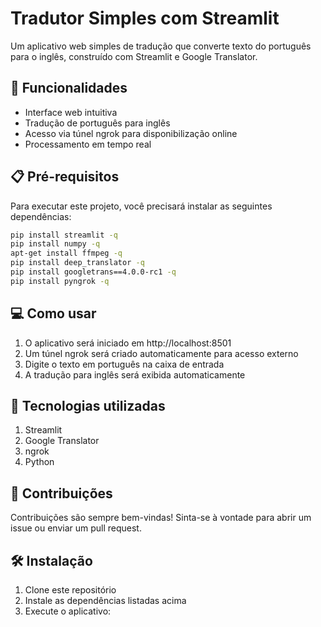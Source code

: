 # Tradutor Simples com Streamlit

Um aplicativo web simples de tradução que converte texto do português para o inglês, construído com Streamlit e Google Translator.

## 🚀 Funcionalidades


- Interface web intuitiva
- Tradução de português para inglês
- Acesso via túnel ngrok para disponibilização online
- Processamento em tempo real

## 📋 Pré-requisitos

Para executar este projeto, você precisará instalar as seguintes dependências:

```bash
pip install streamlit -q
pip install numpy -q
apt-get install ffmpeg -q
pip install deep_translator -q
pip install googletrans==4.0.0-rc1 -q
pip install pyngrok -q
```

## 💻 Como usar

1. O aplicativo será iniciado em http://localhost:8501
2. Um túnel ngrok será criado automaticamente para acesso externo
3. Digite o texto em português na caixa de entrada
4. A tradução para inglês será exibida automaticamente

## 🔧 Tecnologias utilizadas


1. Streamlit
2. Google Translator
3. ngrok
4. Python 

## 👥 Contribuições
Contribuições são sempre bem-vindas! Sinta-se à vontade para abrir um issue ou enviar um pull request.

## 🛠️ Instalação

1. Clone este repositório
2. Instale as dependências listadas acima
3. Execute o aplicativo:
